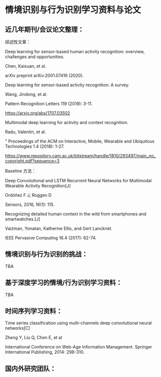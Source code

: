 # 情境识别与行为识别学习资料与论文

## 近几年期刊/会议论文整理：

综述性文章：

Deep learning for sensor-based human activity recognition: overview, challenges and opportunities.

Chen, Kaixuan, et al.

arXiv preprint arXiv:2001.07416 (2020).


Deep learning for sensor-based activity recognition: A survey.

Wang, Jindong, et al.

Pattern Recognition Letters 119 (2019): 3-11.

https://arxiv.org/abs/1707.03502

Multimodal deep learning for activity and context recognition.

Radu, Valentin, et al. 

" Proceedings of the ACM on Interactive, Mobile, Wearable and Ubiquitous Technologies 1.4 (2018): 1-27.

https://www.repository.cam.ac.uk/bitstream/handle/1810/293497/main_no_copyright.pdf?sequence=3



Baseline 方法：

Deep Convolutional and LSTM Recurrent Neural Networks for Multimodal Wearable Activity Recognition[J]

Ordóñez F J, Roggen D

Sensors, 2016, 16(1): 115.


Recognizing detailed human context in the wild from smartphones and smartwatches.[J]

Vaizman, Yonatan, Katherine Ellis, and Gert Lanckriet.

IEEE Pervasive Computing 16.4 (2017): 62-74.



## 情境识别与行为识别的挑战：
TBA

## 基于深度学习的情境/行为识别学习资料：
TBA

## 时间序列学习资料：

Time series classification using multi-channels deep convolutional neural networks[C]

Zheng Y, Liu Q, Chen E, et al

International Conference on Web-Age Information Management. Springer International Publishing, 2014: 298-310.

## 国内外研究团队：
